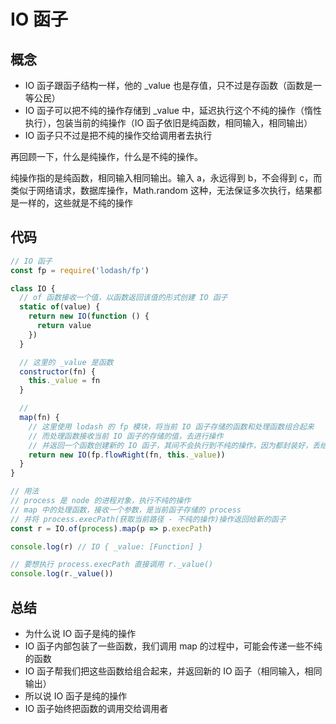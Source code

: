 # IO 函子
## 概念
- IO 函子跟函子结构一样，他的 _value 也是存值，只不过是存函数（函数是一等公民）
- IO 函子可以把不纯的操作存储到 _value 中，延迟执行这个不纯的操作（惰性执行），包装当前的纯操作（IO 函子依旧是纯函数，相同输入，相同输出）
- IO 函子只不过是把不纯的操作交给调用者去执行

再回顾一下，什么是纯操作，什么是不纯的操作。

纯操作指的是纯函数，相同输入相同输出。输入 a，永远得到 b，不会得到 c，而类似于网络请求，数据库操作，Math.random 这种，无法保证多次执行，结果都是一样的，这些就是不纯的操作

## 代码
```js
// IO 函子
const fp = require('lodash/fp')

class IO {
  // of 函数接收一个值，以函数返回该值的形式创建 IO 函子
  static of(value) {
    return new IO(function () {
      return value
    })
  }

  // 这里的 _value 是函数
  constructor(fn) {
    this._value = fn
  }

  //
  map(fn) {
    // 这里使用 lodash 的 fp 模块，将当前 IO 函子存储的函数和处理函数组合起来
    // 而处理函数接收当前 IO 函子的存储的值，去进行操作
    // 并返回一个函数创建新的 IO 函子，其间不会执行到不纯的操作，因为都封装好，丢给调用者去执行 IO 函子的 _value
    return new IO(fp.flowRight(fn, this._value))
  }
}

// 用法
// process 是 node 的进程对象，执行不纯的操作
// map 中的处理函数，接收一个参数，是当前函子存储的 process
// 并将 process.execPath(获取当前路径 - 不纯的操作)操作返回给新的函子
const r = IO.of(process).map(p => p.execPath)

console.log(r) // IO { _value: [Function] }

// 要想执行 process.execPath 直接调用 r._value()
console.log(r._value())

```

## 总结
- 为什么说 IO 函子是纯的操作
- IO 函子内部包装了一些函数，我们调用 map 的过程中，可能会传递一些不纯的函数
- IO 函子帮我们把这些函数给组合起来，并返回新的 IO 函子（相同输入，相同输出）
- 所以说 IO 函子是纯的操作
- IO 函子始终把函数的调用交给调用者
